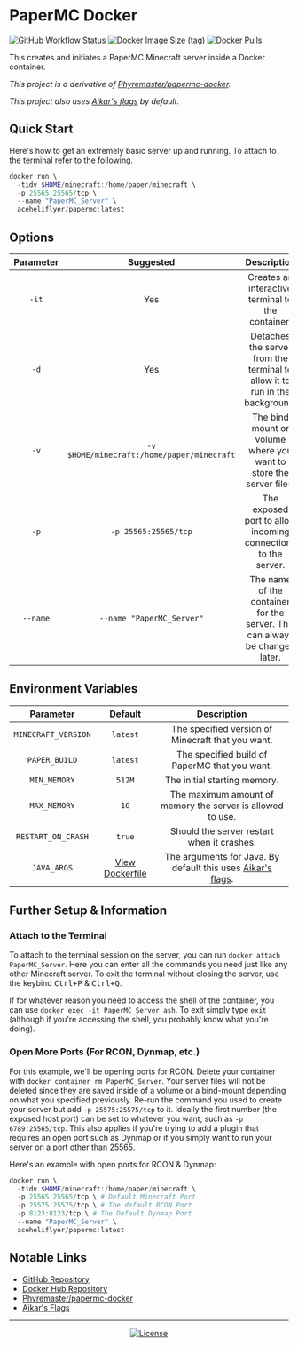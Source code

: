 # PaperMC Docker
[![GitHub Workflow Status](https://img.shields.io/github/workflow/status/aceheliflyer/papermc-docker/Deployment?style=for-the-badge)](https://github.com/Aceheliflyer/papermc-docker/actions/workflows/deploy.yml "GitHub Workflow Status")
[![Docker Image Size (tag)](https://img.shields.io/docker/image-size/aceheliflyer/papermc/latest?style=for-the-badge)](https://hub.docker.com/r/aceheliflyer/papermc/tags?name=latest "Docker Image Size (tag)")
[![Docker Pulls](https://img.shields.io/docker/pulls/aceheliflyer/papermc?style=for-the-badge)](https://hub.docker.com/r/aceheliflyer/papermc "Docker Pulls")

This creates and initiates a PaperMC Minecraft server inside a Docker container.

*This project is a derivative of [Phyremaster/papermc-docker].*

*This project also uses [Aikar's flags] by default.*

## Quick Start
Here's how to get an extremely basic server up and running.
To attach to the terminal refer to [the following](#Attach-to-the-Terminal).

```powershell
docker run \
  -tidv $HOME/minecraft:/home/paper/minecraft \
  -p 25565:25565/tcp \
  --name "PaperMC_Server" \
  aceheliflyer/papermc:latest
```

## Options
| Parameter | Suggested | Description |
|:-:|:-:|:-:|
| `-it` | Yes | Creates an interactive terminal to the container. |
| `-d` | Yes | Detaches the server from the terminal to allow it to run in the background. |
| `-v` | `-v $HOME/minecraft:/home/paper/minecraft` | The bind mount or volume where you want to store the server files. |
| `-p` | `-p 25565:25565/tcp` | The exposed port to allow incoming connections to the server. |
| `--name` | `--name "PaperMC_Server"` | The name of the container for the server. This can always be changed later. |

## Environment Variables
| Parameter | Default | Description |
|:-:|:-:|:-:|
| `MINECRAFT_VERSION` | `latest` | The specified version of Minecraft that you want. |
| `PAPER_BUILD` | `latest` | The specified build of PaperMC that you want. |
| `MIN_MEMORY` | `512M` | The initial starting memory. |
| `MAX_MEMORY` | `1G` | The maximum amount of memory the server is allowed to use. |
| `RESTART_ON_CRASH` | `true` | Should the server restart when it crashes. |
| `JAVA_ARGS` | [View Dockerfile] | The arguments for Java. By default this uses [Aikar's flags]. |

## Further Setup & Information

### Attach to the Terminal
To attach to the terminal session on the server,
you can run `docker attach PaperMC_Server`.
Here you can enter all the commands you need just like any other Minecraft server.
To exit the terminal without closing the server,
use the keybind <kbd>Ctrl+P</kbd> & <kbd>Ctrl+Q</kbd>.

If for whatever reason you need to access the shell of the container,
you can use `docker exec -it PaperMC_Server ash`. To exit simply type `exit`
(although if you're accessing the shell, you probably know what you're doing).

### Open More Ports (For RCON, Dynmap, etc.)
For this example, we'll be opening ports for RCON.
Delete your container with `docker container rm PaperMC_Server`.
Your server files will not be deleted since they are saved inside of a volume or a bind-mount depending on what you specified previously.
Re-run the command you used to create your server but add `-p 25575:25575/tcp` to it.
Ideally the first number (the exposed host port) can be set to whatever you want, such as `-p 6789:25565/tcp`.
This also applies if you're trying to add a plugin that requires an open port such
as Dynmap or if you simply want to run your server on a port other than 25565.

Here's an example with open ports for RCON & Dynmap:
```powershell
docker run \
  -tidv $HOME/minecraft:/home/paper/minecraft \
  -p 25565:25565/tcp \ # Default Minecraft Port
  -p 25575:25575/tcp \ # The default RCON Port
  -p 8123:8123/tcp \ # The Default Dynmap Port
  --name "PaperMC_Server" \
  aceheliflyer/papermc:latest
```

## Notable Links
- [GitHub Repository](https://github.com/Aceheliflyer/papermc-docker "Aceheliflyer/papermc-docker")
- [Docker Hub Repository](https://hub.docker.com/r/aceheliflyer/papermc "aceheliflyer/papermc")
- [Phyremaster/papermc-docker]
- [Aikar's Flags]

---

<div align="center">
  <a href="https://github.com/Aceheliflyer/papermc-docker/blob/master/LICENSE.txt" title="License">
    <img src="https://img.shields.io/github/license/Aceheliflyer/papermc-docker?style=for-the-badge" alt="License">
  </a>
</div>

<!-- Links and what not. -->
[Phyremaster/papermc-docker]: <https://github.com/Phyremaster/papermc-docker> (Phyremaster's PaperMC Docker)
[View Dockerfile]: <https://github.com/Aceheliflyer/papermc-docker/blob/master/Dockerfile#L13-L33> (Dockerfile)
[Aikar's Flags]: <https://mcflags.emc.gs> (Garbage Collector Flags for Minecraft)
